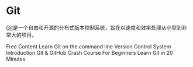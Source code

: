 # Git

[Git](https://git-scm.com/)是一个自由和开源的分布式版本控制系统，旨在以速度和效率处理从小型到非常大的项目。


<ResourceGroupTitle>Free Content</ResourceGroupTitle>
<BadgeLink badgeText='Course' colorScheme='green' href='https://github.com/jlord/git-it-electron'>Learn Git on the command line</BadgeLink>
<BadgeLink badgeText='Watch' href='https://www.youtube.com/watch?v=zbKdDsNNOhg'>Version Control System Introduction</BadgeLink>
<BadgeLink badgeText='Watch' href='https://www.youtube.com/watch?v=SWYqp7iY_Tc'>Git & GitHub Crash Course For Beginners</BadgeLink>
<BadgeLink badgeText='Watch' href='https://youtu.be/Y9XZQO1n_7c?t=21'>Learn Git in 20 Minutes</BadgeLink>